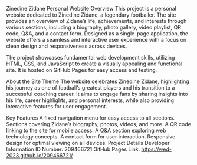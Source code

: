 Zinedine Zidane Personal Website
Overview
This project is a personal website dedicated to Zinedine Zidane, a legendary footballer. The site provides an overview of Zidane’s life, achievements, and interests through various sections, including a biography, photo gallery, video playlist, QR code, Q&A, and a contact form. Designed as a single-page application, the website offers a seamless and interactive user experience with a focus on clean design and responsiveness across devices.

The project showcases fundamental web development skills, utilizing HTML, CSS, and JavaScript to create a visually appealing and functional site. It is hosted on GitHub Pages for easy access and testing.

About the Site
Theme
The website celebrates Zinedine Zidane, highlighting his journey as one of football’s greatest players and his transition to a successful coaching career. It aims to engage fans by sharing insights into his life, career highlights, and personal interests, while also providing interactive features for user engagement.

Key Features
A fixed navigation menu for easy access to all sections.
Sections covering Zidane’s biography, photos, videos, and more.
A QR code linking to the site for mobile access.
A Q&A section exploring web technology concepts.
A contact form for user interaction.
Responsive design for optimal viewing on all devices.
Project Details
Developer Information
ID Number: 209466721
GitHub Pages Link: https://wed-2023.github.io/209466721/